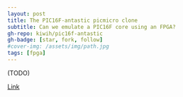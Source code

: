 ```yaml
---
layout: post
title: The PIC16F-antastic picmicro clone
subtitle: Can we emulate a PIC16F core using an FPGA?
gh-repo: kiwih/pic16f-antastic
gh-badge: [star, fork, follow]
#cover-img: /assets/img/path.jpg
tags: [fpga]
---
```


(TODO)

[Link](https://github.com/kiwih/pic16f-antastic)